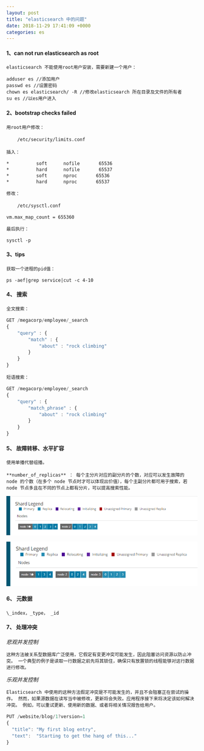 ```yaml
---
layout: post
title: "elasticsearch 中的问题"
date: 2018-11-29 17:41:09 +0000
categories: es
---
```


#### 1、can not run elasticsearch as root

	elasticsearch 不能使用root用户安装，需要新建一个用户：

```shell
adduser es //添加用户
passwd es //设置密码
chown es elasticsearch/ -R //修改elasticsearch 所在目录及文件的所有者
su es //以es用户进入
```

#### 2、bootstrap checks failed

	用root用户修改：
	
		/etc/security/limits.conf
	
	插入：

```
*          soft      nofile       65536
*          hard      nofile       65537
*          soft      nproc       65536
*          hard      nproc       65537
```

 	修改：

		/etc/sysctl.conf

```shell
vm.max_map_count = 655360
```

	最后执行：

```shell
sysctl -p
```

#### 3、tips

	获取一个进程的pid值：

```shell
ps -aef|grep service|cut -c 4-10
```

#### 4、 搜索

	全文搜索：

```js
GET /megacorp/employee/_search
{
    "query" : {
        "match" : {
            "about" : "rock climbing"
        }
    }
}
```

	短语搜索：

```js
GET /megacorp/employee/_search
{
    "query" : {
        "match_phrase" : {
            "about" : "rock climbing"
        }
    }
}
```

#### 5、 故障转移、水平扩容

	使用单播代替组播。

	**number_of_replicas** ： 每个主分片对应的副分片的个数，对应可以发生故障的 node 的个数（在多个 node 节点时才可以体现出价值），每个主副分片都可用于搜索，若 node 节点多且在不同的节点上都有分片，可以提高搜索性能。

![1544698705(1)](https://github.com/voltelxu/voltelxu.github.io/blob/master/pictures/1544698705(1).jpg)

![1544698785(1)](https://github.com/voltelxu/voltelxu.github.io/blob/master/pictures/1544698785(1).jpg)

#### 6、 元数据

	\_index，_type， _id 

#### 7、 处理冲突

*悲观并发控制*

	这种方法被关系型数据库广泛使用，它假定有变更冲突可能发生，因此阻塞访问资源以防止冲突。 一个典型的例子是读取一行数据之前先将其锁住，确保只有放置锁的线程能够对这行数据进行修改。

*乐观并发控制*

	Elasticsearch 中使用的这种方法假定冲突是不可能发生的，并且不会阻塞正在尝试的操作。 然而，如果源数据在读写当中被修改，更新将会失败。应用程序接下来将决定该如何解决冲突。 例如，可以重试更新、使用新的数据、或者将相关情况报告给用户。

```js
PUT /website/blog/1?version=1 
{
  "title": "My first blog entry",
  "text":  "Starting to get the hang of this..."
}
```

